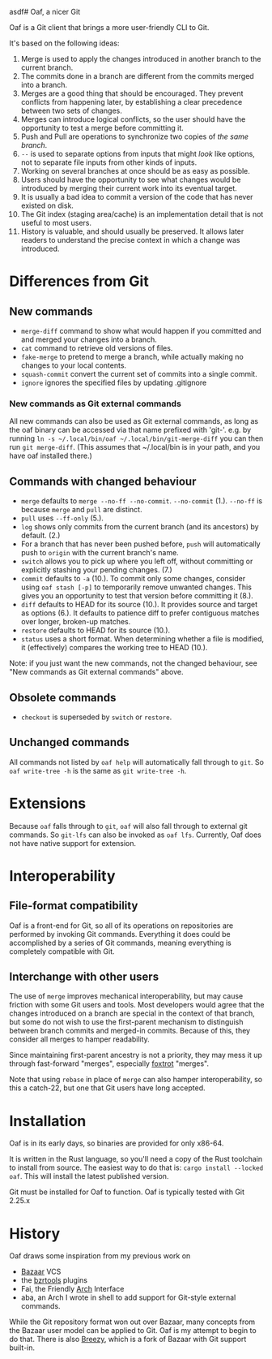 asdf# Oaf, a nicer Git

Oaf is a Git client that brings a more user-friendly CLI to Git.

It's based on the following ideas:

1.  Merge is used to apply the changes introduced in another branch to the
    current branch.
2.  The commits done in a branch are different from the commits merged into a
    branch.
3.  Merges are a good thing that should be encouraged.  They prevent conflicts
    from happening later, by establishing a clear precedence between two sets of
    changes.
4.  Merges can introduce logical conflicts, so the user should have the
    opportunity to test a merge before committing it.
5.  Push and Pull are operations to synchronize two copies of *the same branch*.
6.  `--` is used to separate options from inputs that might *look* like options,
    not to separate file inputs from other kinds of inputs.
7.  Working on several branches at once should be as easy as possible.
8.  Users should have the opportunity to see what changes would be introduced by
    merging their current work into its eventual target.
9.  It is usually a bad idea to commit a version of the code that has never
    existed on disk.
10. The Git index (staging area/cache) is an implementation detail that is not
    useful to most users.
11. History is valuable, and should usually be preserved.  It allows
    later readers to understand the precise context in which a change was
    introduced.

# Differences from Git
## New commands
* `merge-diff` command to show what would happen if you committed and and
  merged your changes into a branch.
* `cat` command to retrieve old versions of files.
* `fake-merge` to pretend to merge a branch, while actually making no changes
  to your local contents.
* `squash-commit` convert the current set of commits into a single commit.
* `ignore` ignores the specified files by updating .gitignore

### New commands as Git external commands
All new commands can also be used as Git external commands, as long as the oaf
binary can be accessed via that name prefixed with 'git-'.  e.g. by running `ln
-s ~/.local/bin/oaf ~/.local/bin/git-merge-diff` you can then run
`git merge-diff`.  (This assumes that ~/.local/bin is in your path, and you have oaf installed there.)

## Commands with changed behaviour
* `merge` defaults to `merge --no-ff --no-commit`.  `--no-commit` (1.).
  `--no-ff` is because `merge` and `pull` are distinct.
* `pull` uses `--ff-only` (5.).
* `log` shows only commits from the current branch (and its ancestors) by
  default. (2.)
* For a branch that has never been pushed before, `push` will automatically
  push to `origin` with the current branch's name.
* `switch` allows you to pick up where you left off, without committing or
  explicitly stashing your pending changes. (7.)
* `commit` defaults to `-a` (10.).  To commit only some changes, consider using
  `oaf stash [-p]` to temporarily remove unwanted changes.  This gives you an
  opportunity to test that version before committing it (8.).
* `diff` defaults to HEAD for its source (10.).  It provides source and target
  as options (6.).  It defaults to patience diff to prefer contiguous matches
  over longer, broken-up matches.
* `restore` defaults to HEAD for its source (10.).
* `status` uses a short format.  When determining whether a file is modified,
  it (effectively) compares the working tree to HEAD (10.).

Note: if you just want the new commands, not the changed behaviour, see "New
commands as Git external commands" above.

## Obsolete commands
* `checkout` is superseded by `switch` or `restore`.

## Unchanged commands
All commands not listed by `oaf help` will automatically fall through to `git`.
So `oaf write-tree -h` is the same as `git write-tree -h`.

# Extensions
Because `oaf` falls through to `git`, `oaf` will also fall through to external
git commands.  So `git-lfs` can also be invoked as `oaf lfs`.  Currently, Oaf
does not have native support for extension.

# Interoperability
## File-format compatibility
Oaf is a front-end for Git, so all of its operations on repositories are
performed by invoking Git commands.  Everything it does could be accomplished
by a series of Git commands, meaning everything is completely compatible with
Git.

## Interchange with other users
The use of `merge` improves mechanical interoperability, but may cause friction
with some Git users and tools.  Most developers would agree that the changes
introduced on a branch are special in the context of that branch, but some do
not wish to use the first-parent mechanism to distinguish between branch
commits and merged-in commits.  Because of this, they consider all merges to
hamper readability.

Since maintaining first-parent ancestry is not a priority, they may mess it up
through fast-forward "merges", especially
[foxtrot](https://blog.developer.atlassian.com/stop-foxtrots-now/) "merges".

Note that using `rebase` in place of `merge` can also hamper interoperability,
so this a catch-22, but one that Git users have long accepted.

# Installation
Oaf is in its early days, so binaries are provided for only x86-64.

It is written in the Rust language, so you'll need a copy of the Rust
toolchain to install from source.  The easiest way to do that is:
`cargo install --locked oaf`.  This will install the latest published version.

Git must be installed for Oaf to function.  Oaf is typically tested with Git 2.25.x

# History
Oaf draws some inspiration from my previous work on

* [Bazaar](https://bazaar.canonical.com/en/) VCS
* the [bzrtools](http://wiki.bazaar.canonical.com/BzrTools) plugins
* Fai, the Friendly [Arch](https://www.gnu.org/software/gnu-arch/) Interface
* aba, an Arch I wrote in shell to add support for Git-style external
  commands.

While the Git repository format won out over Bazaar, many concepts from the
Bazaar user model can be applied to Git.  Oaf is my attempt to begin to do
that.  There is also [Breezy](https://www.breezy-vcs.org/), which is a fork of
Bazaar with Git support built-in.
